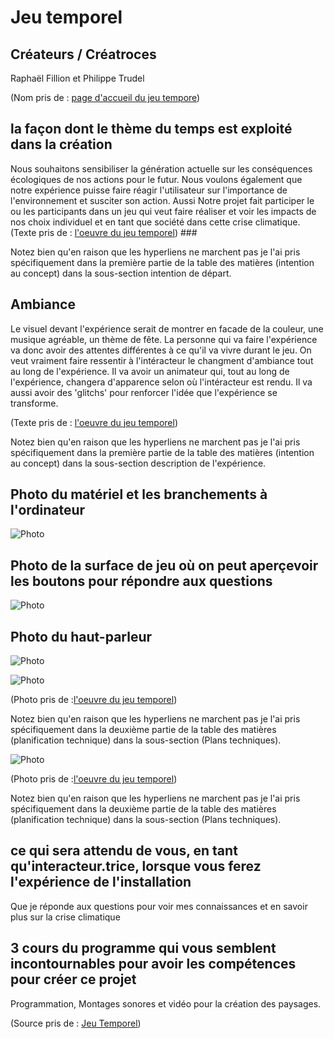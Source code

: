 # Jeu temporel #

## Créateurs / Créatroces
 Raphaël Fillion et Philippe Trudel
 
 (Nom pris de : [page d'accueil du jeu tempore](https://tim-montmorency.com/2022/projets/Jeu-Temporel/docs/web/index.html))

## la façon dont le thème du temps est exploité dans la création ##
 Nous souhaitons sensibiliser la génération actuelle sur les conséquences écologiques de nos actions pour le futur. Nous voulons également que notre expérience puisse faire réagir l'utilisateur sur l'importance de l'environnement et susciter son action. Aussi Notre projet fait participer le ou les participants dans un jeu qui veut faire réaliser et voir les impacts de nos choix individuel et en tant que société dans cette crise climatique. (Texte pris de : [l'oeuvre du jeu temporel](https://tim-montmorency.com/2022/projets/Jeu-Temporel/docs/web/preproduction.html#Intention-ou-concept)) ###

Notez bien qu'en raison que les hyperliens ne marchent pas je l'ai pris spécifiquement dans la première partie de la table des matières (intention au concept) dans la sous-section intention de départ. 

## Ambiance ##
 Le visuel devant l'expérience serait de montrer en facade de la couleur, une musique agréable, un thème de fête. La personne qui va faire l'expérience va donc avoir des attentes différentes à ce qu'il va vivre durant le jeu. On veut vraiment faire ressentir à l'intéracteur le changment d'ambiance tout au long de l'expérience. Il va avoir un animateur qui, tout au long de l'expérience, changera d'apparence selon où l'intéracteur est rendu. Il va aussi avoir des 'glitchs' pour renforcer l'idée que l'expérience se transforme. 
 
(Texte pris de : [l'oeuvre du jeu temporel](https://tim-montmorency.com/2022/projets/Jeu-Temporel/docs/web/preproduction.html#Intention-ou-concept))

Notez bien qu'en raison que les hyperliens ne marchent pas je l'ai pris spécifiquement dans la première partie de la table des matières (intention au concept) dans la sous-section description de l'expérience. 


## Photo du matériel et les branchements à l'ordinateur ##
![Photo](photo/jeu_temporel_matériel.JPEG)

## Photo de la surface de jeu où on peut aperçevoir les boutons pour répondre aux questions ##
![Photo](photo/jeu_temporel_podium.JPEG)

## Photo du haut-parleur ##
![Photo](photo/jeu_temporel_speaker.JPEG)

![Photo](photo/photo_plan_technique_plantation_jeu_temporel.png)

(Photo pris de :[l'oeuvre du jeu temporel](https://tim-montmorency.com/2022/projets/Jeu-Temporel/docs/web/preproduction.html#Mat%C3%A9riaux-de-sc%C3%A9nographie-requis))

Notez bien qu'en raison que les hyperliens ne marchent pas je l'ai pris spécifiquement dans la deuxième partie de la table des matières (planification technique) dans la sous-section (Plans techniques). 

![Photo](photo/photo_plan_technique_branchement.png)

(Photo pris de :[l'oeuvre du jeu temporel](https://tim-montmorency.com/2022/projets/Jeu-Temporel/docs/web/preproduction.html#Mat%C3%A9riaux-de-sc%C3%A9nographie-requis))

Notez bien qu'en raison que les hyperliens ne marchent pas je l'ai pris spécifiquement dans la deuxième partie de la table des matières (planification technique) dans la sous-section (Plans techniques). 

## ce qui sera attendu de vous, en tant qu'interacteur.trice, lorsque vous ferez l'expérience de l'installation ##
 Que je réponde aux questions pour voir mes connaissances et en savoir plus sur la crise climatique 

## 3 cours du programme qui vous semblent incontournables pour avoir les compétences pour créer ce projet ##
 Programmation, Montages sonores et vidéo pour la création des paysages. 

(Source pris de : [Jeu Temporel](https://tim-montmorency.com/2022/projets/Jeu-Temporel/docs/web/index.html))



